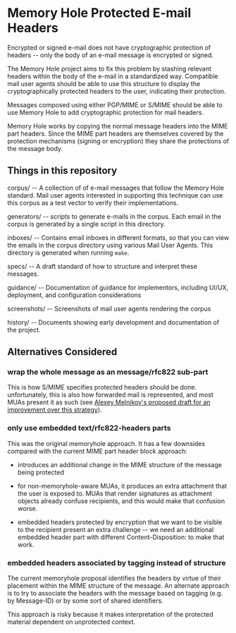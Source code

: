 Memory Hole Protected E-mail Headers
====================================

Encrypted or signed e-mail does not have cryptographic protection of
headers -- only the body of an e-mail message is encrypted or signed.

The Memory Hole project aims to fix this problem by stashing relevant
headers within the body of the e-mail in a standardized way.
Compatible mail user agents should be able to use this structure to
display the cryptographically protected headers to the user,
indicating their protection.

Messages composed using either PGP/MIME or S/MIME should be able to
use Memory Hole to add cryptographic protection for mail headers.

Memory Hole works by copying the normal message headers into the MIME
part headers.  Since the MIME part headers are themselves covered by
the protection mechanisms (signing or encryption) they share the
protections of the message body.

Things in this repository
-------------------------

corpus/ -- A collection of of e-mail messages that follow the Memory
           Hole standard.  Mail user agents interested in supporting
           this technique can use this corpus as a test vector to
           verify their implementations.

generators/ --  scripts to generate e-mails in the corpus. Each email
                in the corpus is generated by a single script in this
                directory.

inboxes/ -- Contains email inboxes in different formats, so that you
            can view the emails in the corpus directory using various
            Mail User Agents. This directory is generated when running
            `make`.

specs/ -- A draft standard of how to structure and interpret these
          messages.

guidance/ -- Documentation of guidance for implementors, including
             UI/UX, deployment, and configuration considerations

screenshots/ -- Screenshots of mail user agents rendering the corpus

history/ -- Documents showing early development and documentation of
            the project.




Alternatives Considered
-----------------------

### wrap the whole message as an message/rfc822 sub-part

This is how S/MIME specifies protected headers should be done.
unfortunately, this is also how forwarded mail is represented, and
most MUAs present it as such (see [Alexey Melnikov's proposed draft
for an improvement over this
strategy](https://tools.ietf.org/html/draft-melnikov-smime-header-signing-02)).

### only use embedded text/rfc822-headers parts

This was the original memoryhole approach.  It has a few downsides
compared with the current MIME part header block approach:

* introduces an additional change in the MIME structure of the message
  being protected

* for non-memoryhole-aware MUAs, it produces an extra attachment that
  the user is exposed to.  MUAs that render signatures as attachment
  objects already confuse recipients, and this would make that
  confusion worse.

* embedded headers protected by encryption that we want to be visible
  to the recipient present an extra challenge -- we need an additional
  embedded header part with different Content-Disposition: to make
  that work.

### embedded headers associated by tagging instead of structure

The current memoryhole proposal identifies the headers by virtue of
their placement within the MIME structure of the message.  An
alternate approach is to try to associate the headers with the message
based on tagging (e.g. by Message-ID) or by some sort of shared
identifiers.

This approach is risky because it makes interpretation of the
protected material dependent on unprotected context.
